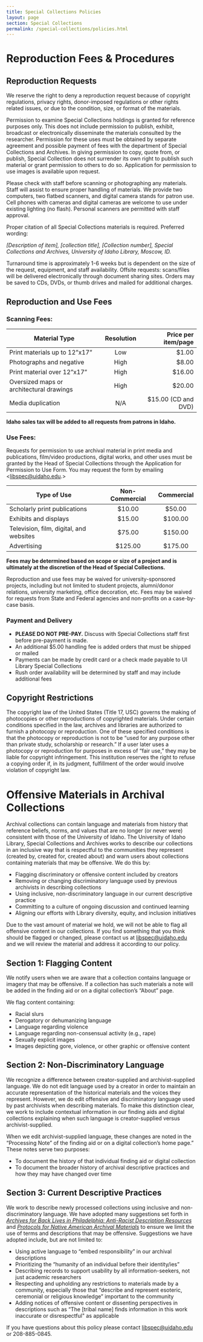 ```yaml
---
title: Special Collections Policies
layout: page
section: Special Collections
permalink: /special-collections/policies.html
---
```


# Reproduction Fees & Procedures

## Reproduction Requests 

We reserve the right to deny a reproduction request because of copyright regulations, privacy rights, donor-imposed regulations or other rights related issues, or due to the condition, size, or format of the materials.

Permission to examine Special Collections holdings is granted for reference purposes only. This does not include permission to publish, exhibit, broadcast or electronically disseminate the materials consulted by the researcher. Permission for these uses must be obtained by separate agreement and possible payment of fees with the department of Special Collections and Archives. In giving permission to copy, quote from, or publish, Special Collection does not surrender its own right to publish such material or grant permission to others to do so. Application for permission to use images is available upon request.

Please check with staff before scanning or photographing any materials. Staff will assist to ensure proper handling of materials. We provide two computers, two flatbed scanners, and digital camera stands for patron use. Cell phones with cameras and digital cameras are welcome to use under existing lighting (no flash). Personal scanners are permitted with staff approval.

Proper citation of all Special Collections materials is required. Preferred wording:

_[Description of item], [collection title], [Collection number], Special Collections and Archives, University of Idaho Library, Moscow, ID._

Turnaround time is approximately 1-6 weeks but is dependent on the size of the request, equipment, and staff availability.
Offsite requests: scans/files will be delivered electronically through document sharing sites. Orders may be saved to CDs, DVDs, or thumb drives and mailed for additional charges.

## Reproduction and Use Fees

### Scanning Fees:

|**Material Type**|**Resolution**|**Price per item/page**|
|-------------|:----------:|-------------------:|
|Print materials up to 12”x17”|Low|$1.00|
|Photographs and negative|High|$8.00|
|Print material over 12”x17”|High|$16.00|
|Oversized maps or architectural drawings|High|$20.00|
|Media duplication|N/A|$15.00 (CD and DVD)|

**Idaho sales tax will be added to all requests from patrons in Idaho.**

### Use Fees:

Requests for permission to use archival material in print media and publications, film/video productions, digital works, and other uses must be granted by the Head of Special Collections through the Application for Permission to Use Form. You may request the form by emailing <libspec@uidaho.edu.>

|**Type of Use**|**Non-Commercial**|**Commercial**|
|-------------|:----------:|:-------------------:|
|Scholarly print publications|$10.00|$50.00|
|Exhibits and displays|$15.00|$100.00|
|Television, film, digital, and websites|$75.00|$150.00|
|Advertising|$125.00|$175.00|

**Fees may be determined based on scope or size of a project and is ultimately at the discretion of the Head of Special Collections.**

Reproduction and use fees may be waived for university-sponsored projects, including but not limited to student projects, alumni/donor relations, university marketing, office decoration, etc. Fees may be waived for requests from State and Federal agencies and non-profits on a case-by-case basis.

### Payment and Delivery

- **PLEASE DO NOT PRE-PAY.** Discuss with Special Collections staff first before pre-payment is made.  
- An additional $5.00 handling fee is added orders that must be shipped or mailed
- Payments can be made by credit card or a check made payable to UI Library Special Collections
- Rush order availability will be determined by staff and may include additional fees 

## Copyright Restrictions

The copyright law of the United States (Title 17, USC) governs the making of photocopies or other reproductions of copyrighted materials. Under certain conditions specified in the law, archives and libraries are authorized to furnish a photocopy or reproduction. One of these specified conditions is that the photocopy or reproduction is not to be “used for any purpose other than private study, scholarship or research.” If a user later uses a photocopy or reproduction for purposes in excess of “fair use,” they may be liable for copyright infringement. This institution reserves the right to refuse a copying order if, in its judgment, fulfillment of the order would involve violation of copyright law.

# Offensive Materials in Archival Collections 
 
Archival collections can contain language and materials from history that reference beliefs, norms, and values that are no longer (or never were) consistent with those of the University of Idaho. The University of Idaho Library, Special Collections and Archives works to describe our collections in an inclusive way that is respectful to the communities they represent (created by, created for, created about) and warn users about collections containing materials that may be offensive. We do this by: 
 
- Flagging discriminatory or offensive content included by creators 
- Removing or changing discriminatory language used by previous archivists in describing collections 
- Using inclusive, non-discriminatory language in our current descriptive practice 
- Committing to a culture of ongoing discussion and continued learning 
- Aligning our efforts with Library diversity, equity, and inclusion initiatives 
 
Due to the vast amount of material we hold, we will not be able to flag all offensive content in our collections. If you find something that you think should be flagged or changed, please contact us at <libspec@uidaho.edu> and we will review the material and address it according to our policy. 
 
 
## Section 1: Flagging Content 
 
We notify users when we are aware that a collection contains language or imagery that may be offensive. If a collection has such materials a note will be added in the finding aid or on a digital collection’s “About” page.  
 
We flag content containing: 
- Racial slurs 
- Derogatory or dehumanizing language 
- Language regarding violence 
- Language regarding non-consensual activity (e.g., rape) 
- Sexually explicit images 
- Images depicting gore, violence, or other graphic or offensive content 
 
 
## Section 2: Non-Discriminatory Language 
 
We recognize a difference between creator-supplied and archivist-supplied language. We do not edit language used by a creator in order to maintain an accurate representation of the historical materials and the voices they represent. However, we do edit offensive and discriminatory language used by past archivists when describing materials. To make this distinction clear, we work to include contextual information in our finding aids and digital collections explaining when such language is creator-supplied versus archivist-supplied.  
 
When we edit archivist-supplied language, these changes are noted in the “Processing Note” of the finding aid or on a digital collection’s home page.” These notes serve two purposes: 
- To document the history of that individual finding aid or digital collection 
- To document the broader history of archival descriptive practices and how they may have changed over time 
 
 
## Section 3: Current Descriptive Practices 
 
We work to describe newly processed collections using inclusive and non-discriminatory language. We have adopted many suggestions set forth in [_Archives for Back Lives in Philadelphia: Anti-Racist Description Resources_](https://archivesforblacklives.files.wordpress.com/2019/10/ardr_final.pdf) and [_Protocols for Native American Archival Materials_]( https://www2.archivists.org/groups/native-american-archives-section/protocols-for-native-american-archival-materials-information-and-resources-page) to ensure we limit the use of terms and descriptions that may be offensive. Suggestions we have adopted include, but are not limited to:  

- Using active language to “embed responsibility” in our archival descriptions 
- Prioritizing the “humanity of an individual before their identity/ies” 
- Describing records to support usability by all information-seekers, not just academic researchers 
- Respecting and upholding any restrictions to materials made by a community, especially those that “describe and represent esoteric, ceremonial or religious knowledge” important to the community 
- Adding notices of offensive content or dissenting perspectives in descriptions such as “The [tribal name] finds information in this work inaccurate or disrespectful" as applicable 
 
If you have questions about this policy please contact <libspec@uidaho.edu> or 208-885-0845. 


